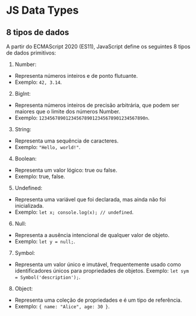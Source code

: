 # JS Data Types

## 8 tipos de dados
A partir do ECMAScript 2020 (ES11), JavaScript define os seguintes 8 tipos de dados primitivos:
1. Number:
- Representa números inteiros e de ponto flutuante.
- Exemplo: `42, 3.14`. 
2. BigInt:
- Representa números inteiros de precisão arbitrária, que podem ser maiores que o limite dos números Number.
- Exemplo: `1234567890123456789012345678901234567890n`.

3. String:
- Representa uma sequência de caracteres.
- Exemplo: `"Hello, world!"`.
4. Boolean:
 - Representa um valor lógico: true ou false.
 - Exemplo: true, false.
5. Undefined:
- Representa uma variável que foi declarada, mas ainda não foi inicializada.
- Exemplo: `let x; console.log(x); // undefined`.
6. Null:
- Representa a ausência intencional de qualquer valor de objeto.
- Exemplo: `let y = null;`.
7. Symbol:
- Representa um valor único e imutável, frequentemente usado como identificadores únicos para propriedades de objetos.
Exemplo: `let sym = Symbol('description');`.
8. Object:
- Representa uma coleção de propriedades e é um tipo de referência.
- Exemplo: `{ name: "Alice", age: 30 }`.

